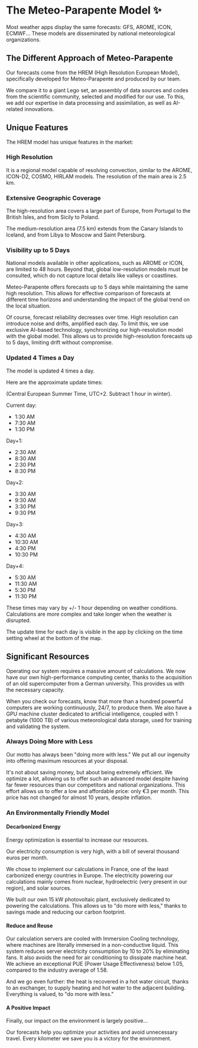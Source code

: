 # The Meteo-Parapente Model ✨

Most weather apps display the same forecasts: GFS, AROME, ICON, ECMWF... These models are disseminated by national meteorological organizations.

## The Different Approach of Meteo-Parapente

Our forecasts come from the HREM (High Resolution European Model), specifically developed for Meteo-Parapente and produced by our team.

We compare it to a giant Lego set, an assembly of data sources and codes from the scientific community, selected and modified for our use. To this, we add our expertise in data processing and assimilation, as well as AI-related innovations.

## Unique Features

The HREM model has unique features in the market:

### High Resolution

It is a regional model capable of resolving convection, similar to the AROME, ICON-D2, COSMO, HIRLAM models. The resolution of the main area is 2.5 km.

### Extensive Geographic Coverage

The high-resolution area covers a large part of Europe, from Portugal to the British Isles, and from Sicily to Poland.

The medium-resolution area (7.5 km) extends from the Canary Islands to Iceland, and from Libya to Moscow and Saint Petersburg.

### Visibility up to 5 Days

National models available in other applications, such as AROME or ICON, are limited to 48 hours. Beyond that, global low-resolution models must be consulted, which do not capture local details like valleys or coastlines.

Meteo-Parapente offers forecasts up to 5 days while maintaining the same high resolution. This allows for effective comparison of forecasts at different time horizons and understanding the impact of the global trend on the local situation.

Of course, forecast reliability decreases over time. High resolution can introduce noise and drifts, amplified each day. To limit this, we use exclusive AI-based technology, synchronizing our high-resolution model with the global model. This allows us to provide high-resolution forecasts up to 5 days, limiting drift without compromise.

### Updated 4 Times a Day

The model is updated 4 times a day.

Here are the approximate update times:

(Central European Summer Time, UTC+2. Subtract 1 hour in winter).

Current day:

- 1:30 AM
- 7:30 AM
- 1:30 PM

Day+1:

- 2:30 AM
- 8:30 AM
- 2:30 PM
- 8:30 PM

Day+2:

- 3:30 AM
- 9:30 AM
- 3:30 PM
- 9:30 PM

Day+3:

- 4:30 AM
- 10:30 AM
- 4:30 PM
- 10:30 PM

Day+4:

- 5:30 AM
- 11:30 AM
- 5:30 PM
- 11:30 PM

These times may vary by +/- 1 hour depending on weather conditions. Calculations are more complex and take longer when the weather is disrupted.

The update time for each day is visible in the app by clicking on the time setting wheel at the bottom of the map.

## Significant Resources

Operating our system requires a massive amount of calculations. We now have our own high-performance computing center, thanks to the acquisition of an old supercomputer from a German university. This provides us with the necessary capacity.

When you check our forecasts, know that more than a hundred powerful computers are working continuously, 24/7, to produce them. We also have a GPU machine cluster dedicated to artificial intelligence, coupled with 1 petabyte (1000 TB) of various meteorological data storage, used for training and validating the system.

### Always Doing More with Less

Our motto has always been "doing more with less." We put all our ingenuity into offering maximum resources at your disposal.

It's not about saving money, but about being extremely efficient. We optimize a lot, allowing us to offer such an advanced model despite having far fewer resources than our competitors and national organizations. This effort allows us to offer a low and affordable price: only €3 per month. This price has not changed for almost 10 years, despite inflation.

### An Environmentally Friendly Model

#### Decarbonized Energy

Energy optimization is essential to increase our resources.

Our electricity consumption is very high, with a bill of several thousand euros per month.

We chose to implement our calculations in France, one of the least carbonized energy countries in Europe. The electricity powering our calculations mainly comes from nuclear, hydroelectric (very present in our region), and solar sources.

We built our own 15 kW photovoltaic plant, exclusively dedicated to powering the calculations. This allows us to "do more with less," thanks to savings made and reducing our carbon footprint.

#### Reduce and Reuse

Our calculation servers are cooled with Immersion Cooling technology, where machines are literally immersed in a non-conductive liquid. This system reduces server electricity consumption by 10 to 20% by eliminating fans. It also avoids the need for air conditioning to dissipate machine heat. We achieve an exceptional PUE (Power Usage Effectiveness) below 1.05, compared to the industry average of 1.58.

And we go even further: the heat is recovered in a hot water circuit, thanks to an exchanger, to supply heating and hot water to the adjacent building. Everything is valued, to "do more with less."

#### A Positive Impact

Finally, our impact on the environment is largely positive...

Our forecasts help you optimize your activities and avoid unnecessary travel. Every kilometer we save you is a victory for the environment.